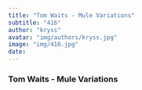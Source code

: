 ```yaml
---
title: "Tom Waits - Mule Variations"
subtitle: "416"
author: "kryss"
avatar: "img/authors/kryss.jpg"
image: "img/416.jpg"
date:
---
```


### Tom Waits - Mule Variations

